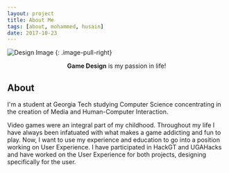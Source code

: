 ```yaml
---
layout: project
title: About Me
tags: [about, mohammed, husain]
date: 2017-10-23
---
```


![Design Image](https://i.imgur.com/bgger4y.jpg)
{: .image-pull-right}

<center><b>Game Design</b> is my passion in life!</center>

## About

I'm a student at Georgia Tech studying Computer Science concentrating in the creation of Media and Human-Computer Interaction.

Video games were an integral part of my childhood. Throughout my life I have always been infatuated with what makes a game addicting and fun to play. Now, I want to use my experience and education to go into a position working on User Experience. I have participated in HackGT and UGAHacks and have worked on the User Experience for both projects, designing specifically for the user.
